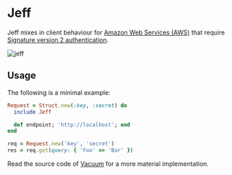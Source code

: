# Jeff

Jeff mixes in client behaviour for [Amazon Web Services (AWS)][aws] that
require [Signature version 2 authentication][sig].

![jeff][jef]

## Usage

The following is a minimal example:

```ruby
Request = Struct.new(:key, :secret) do
  include Jeff

  def endpoint; 'http://localhost'; end
end

req = Request.new('key', 'secret')
res = req.get(query: { 'Foo' => 'Bar' })
```

Read the source code of [Vacuum][vac] for a more material implementation.

[aws]:  http://aws.amazon.com/
[sig]: http://docs.amazonwebservices.com/general/latest/gr/signature-version-2.html
[vac]: https://github.com/hakanensari/vacuum
[jef]: http://f.cl.ly/items/0a3R3J0k1R2f423k1q2l/jeff.jpg
